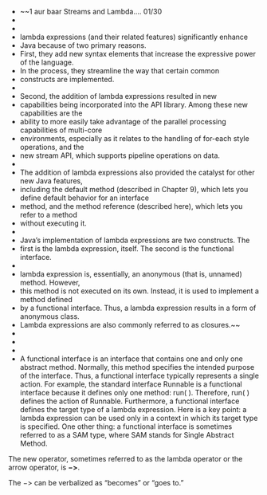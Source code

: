 * ~~1 aur baar Streams and Lambda.... 01/30
*
*
* lambda expressions (and their related features) significantly enhance
* Java because of two primary reasons.
* First, they add new syntax elements that increase the expressive power of the language.
* In the process, they streamline the way that certain common
* constructs are implemented.
*
* Second, the addition of lambda expressions resulted in new
* capabilities being incorporated into the API library. Among these new capabilities are the
* ability to more easily take advantage of the parallel processing capabilities of multi-core
* environments, especially as it relates to the handling of for-each style operations, and the
* new stream API, which supports pipeline operations on data.
*
* The addition of lambda expressions also provided the catalyst for other new Java features,
* including the default method (described in Chapter 9), which lets you define default behavior for an interface
* method, and the method reference (described here), which lets you refer to a method
* without executing it.
*
* Java’s implementation of lambda expressions are two constructs. The
* first is the lambda expression, itself. The second is the functional interface.
*
* lambda expression is, essentially, an anonymous (that is, unnamed) method. However,
* this method is not executed on its own. Instead, it is used to implement a method defined
* by a functional interface. Thus, a lambda expression results in a form of anonymous class.
* Lambda expressions are also commonly referred to as closures.~~
*
*
*
* A functional interface is an interface that contains one and only one abstract method.
  Normally, this method specifies the intended purpose of the interface. Thus, a functional
  interface typically represents a single action. For example, the standard interface Runnable is
  a functional interface because it defines only one method: run( ). Therefore, run( ) defines
  the action of Runnable. Furthermore, a functional interface defines the target type of a lambda
  expression. Here is a key point: a lambda expression can be used only in a context in which
  its target type is specified. One other thing: a functional interface is sometimes referred to as
  a SAM type, where SAM stands for Single Abstract Method.

The new operator, sometimes referred to as the lambda operator or the arrow operator, is **−>**.

The −> can be verbalized as “becomes” or “goes to.”